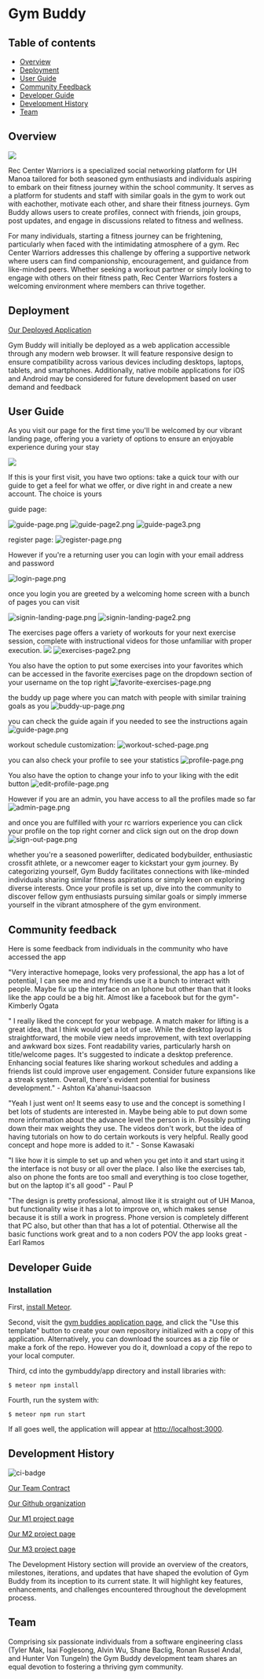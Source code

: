 # Gym Buddy

## Table of contents

* [Overview](#overview)
* [Deployment](#deployment)
* [User Guide](#user-guide)
* [Community Feedback](#community-feedback)
* [Developer Guide](#developer-guide)
* [Development History](#development-history)
* [Team](#team)

## Overview


<img src="img/rec-center.jpg">


Rec Center Warriors is a specialized social networking platform for UH Manoa tailored for both seasoned gym enthusiasts and individuals aspiring to embark on their fitness journey within the school community. It serves as a platform for students and staff with similar goals in the gym to work out with eachother, motivate each other, and share their fitness journeys. Gym Buddy allows users to create profiles, connect with friends, join groups, post updates, and engage in discussions related to fitness and wellness.

For many individuals, starting a fitness journey can be frightening, particularly when faced with the intimidating atmosphere of a gym. Rec Center Warriors addresses this challenge by offering a supportive network where users can find companionship, encouragement, and guidance from like-minded peers. Whether seeking a workout partner or simply looking to engage with others on their fitness path, Rec Center Warriors fosters a welcoming environment where members can thrive together.


## Deployment

[Our Deployed Application](https://rcwarriors.fit/)

Gym Buddy will initially be deployed as a web application accessible through any modern web browser. It will feature responsive design to ensure compatibility across various devices including desktops, laptops, tablets, and smartphones. Additionally, native mobile applications for iOS and Android may be considered for future development based on user demand and feedback


## User Guide

As you visit our page for the first time  you'll be welcomed by our vibrant landing page, offering you a variety of options to ensure an enjoyable experience during your stay

<img src="img/landing-page.png">

If this is your first visit, you have two options: take a quick tour with our guide to get a feel for what we offer, or dive right in and create a new account. The choice is yours

guide page:

![guide-page.png](img%2Fguide-page.png)
![guide-page2.png](img%2Fguide-page2.png)
![guide-page3.png](img%2Fguide-page3.png)

register page:
![register-page.png](img%2Fregister-page.png)

However if you're a returning user you can login with your email address and password

![login-page.png](img%2Flogin-page.png)

once you login you are greeted by a welcoming home screen with a bunch of pages you can visit

![signin-landing-page.png](img%2Fsignin-landing-page.png)
![signin-landing-page2.png](img%2Fsignin-landing-page2.png)


The exercises page offers a variety of workouts for your next exercise session, complete with instructional videos for those unfamiliar with proper execution.
<img src="./img/exercises-page.png">
![exercises-page2.png](img%2Fexercises-page2.png)

You also have the option to put some exercises into your favorites which can be accessed in the favorite exercises page on the dropdown section of your username on the top right
![favorite-exercises-page.png](img%2Ffavorite-exercises-page.png)

the buddy up page where you can match with people with similar training goals as you
![buddy-up-page.png](img%2Fbuddy-up-page.png)

you can check the guide again if you needed to see the instructions again
![guide-page.png](img%2Fguide-page.png)

workout schedule customization:
![workout-sched-page.png](img%2Fworkout-sched-page.png)

you can also check your profile to see your statistics
![profile-page.png](img%2Fprofile-page.png)

You also have the option to change your info to your liking with the edit button
![edit-profile-page.png](img%2Fedit-profile-page.png)


However if you are an admin, you have access to all the profiles made so far
![admin-page.png](img%2Fadmin-page.png)




and once you are fulfilled with your rc warriors experience you can click your profile on the top right corner and click sign out on the drop down
![sign-out-page.png](img%2Fsign-out-page.png)


whether you're a seasoned powerlifter, dedicated bodybuilder, enthusiastic crossfit athlete, or a newcomer eager to kickstart your gym journey. By categorizing yourself, Gym Buddy facilitates connections with like-minded individuals sharing similar fitness aspirations or simply keen on exploring diverse interests. Once your profile is set up, dive into the community to discover fellow gym enthusiasts pursuing similar goals or simply immerse yourself in the vibrant atmosphere of the gym environment.

## Community feedback

Here is some feedback from individuals in the community who have accessed the app

"Very interactive homepage, looks very professional, the app has a lot of potential, I can see me and my friends use it a bunch to interact with people. Maybe fix up the interface on an Iphone but other than that it looks like the app could be a big hit. Almost like a facebook but for the gym"- Kimberly Ogata

<p></p>

<p>" 
I really liked the concept for your webpage. A match maker for lifting is a great idea, that I think would get a lot of use.  While the desktop layout is straightforward, the mobile view needs improvement, with text overlapping and awkward box sizes. Font readability varies, particularly harsh on title/welcome pages. It's suggested to indicate a desktop preference. Enhancing social features like sharing workout schedules and adding a friends list could improve user engagement. Consider future expansions like a streak system. Overall, there's evident potential for business development." - Ashton Ka'ahanui-Isaacson</p>

<p>
"Yeah I just went on! It seems easy to use and the concept is something I bet lots of students are interested in. Maybe being able to put down some more information about the advance level the person is in. Possibly putting down their max weights they use. The videos don't work, but the idea of having tutorials on how to do certain workouts is very helpful. Really good concept and hope more is added to it." - Sonse Kawasaki</p>

<p>"I like how it is simple to set up and when you get into it and start using it the interface is not busy or all over the place. I also like the exercises tab, also on phone the fonts are too small and everything is too close together, but on the laptop it's all good" - Paul P</p>

<p>"The design is pretty professional, almost like it is straight out of UH Manoa, but functionality wise it has a lot to improve on, which makes sense because it is still a work in progress. Phone version is completely different that PC also, but other than that has a lot of potential. Otherwise all the basic functions work great and to a non coders POV the app looks great - Earl Ramos</p>



## Developer Guide

### Installation

First, [install Meteor](https://www.meteor.com/install).

Second, visit the [gym buddies application page](https://github.com/Syntax-Souljahs/RecCenterWarriors), and click the "Use this template" button to create your own repository initialized with a copy of this application. Alternatively, you can download the sources as a zip file or make a fork of the repo.  However you do it, download a copy of the repo to your local computer.

Third, cd into the gymbuddy/app directory and install libraries with:

```
$ meteor npm install
```

Fourth, run the system with:

```
$ meteor npm run start
```

If all goes well, the application will appear at [http://localhost:3000](http://localhost:3000).

## Development History

![ci-badge](https://github.com/Syntax-Souljahs/RecCenterWarriors/workflows/RecCenterWarriors/badge.svg)

[Our Team Contract](https://github.com/Syntax-Souljahs/Syntax-Souljahs.github.io/tree/main/Contracts)

[Our Github organization](https://github.com/Syntax-Souljahs)

[Our M1 project page](https://github.com/orgs/Syntax-Souljahs/projects/1)

[Our M2 project page](https://github.com/orgs/Syntax-Souljahs/projects/3)

[Our M3 project page](https://github.com/orgs/Syntax-Souljahs/projects/4)

The Development History section will provide an overview of the creators, milestones, iterations, and updates that have shaped the evolution of Gym Buddy from its inception to its current state. It will highlight key features, enhancements, and challenges encountered throughout the development process.


## Team
Comprising six passionate individuals from a software engineering class (Tyler Mak, Isai Foglesong, Alvin Wu, Shane Baclig, Ronan Russel Andal, and Hunter Von Tungeln) the Gym Buddy development team shares an equal devotion to fostering a thriving gym community.
